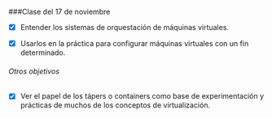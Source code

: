 ###Clase del 17 de noviembre
* [X] Entender los sistemas de orquestación de máquinas virtuales.

* [X] Usarlos en la práctica para configurar máquinas virtuales con un fin determinado.

###### Otros objetivos

* [X] Ver el papel de los tápers o containers como base de experimentación y prácticas de muchos de los conceptos de virtualización.